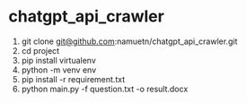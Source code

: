 # chatgpt_api_crawler
1. git clone git@github.com:namuetn/chatgpt_api_crawler.git
2. cd project
3. pip install virtualenv
4. python -m venv env
5. pip install -r requirement.txt
6. python main.py -f question.txt -o result.docx